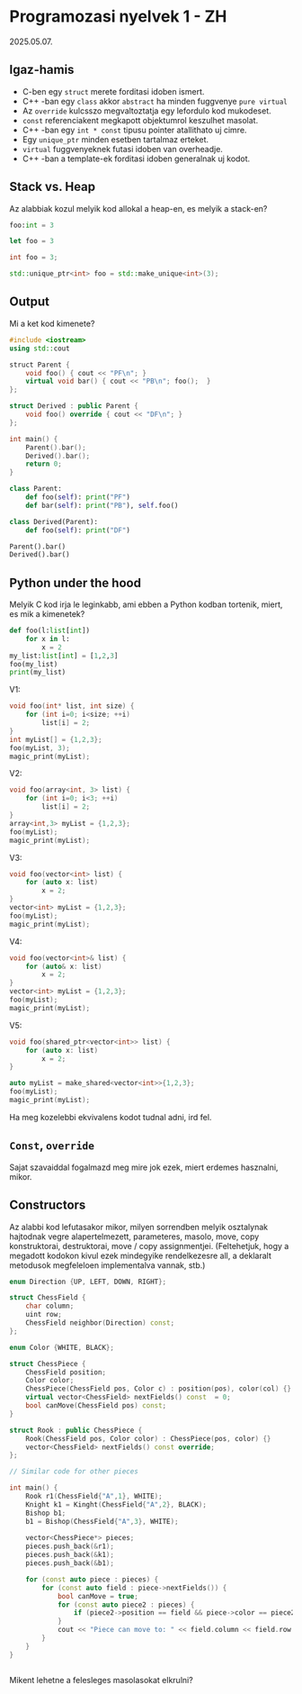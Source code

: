 # Programozasi nyelvek 1 - ZH
2025.05.07.

## Igaz-hamis
 - C-ben egy `struct` merete forditasi idoben ismert.
 - C++ -ban egy `class` akkor `abstract` ha minden fuggvenye `pure virtual`
 - Az `override` kulcsszo megvaltoztatja egy lefordulo kod mukodeset.
 - `const` referenciakent megkapott objektumrol keszulhet masolat.
 - C++ -ban egy `int * const` tipusu pointer atallithato uj cimre.
 - Egy `unique_ptr` minden esetben tartalmaz erteket.
 - `virtual` fuggvenyeknek futasi idoben van overheadje.
 - C++ -ban a template-ek forditasi idoben generalnak uj kodot.

## Stack vs. Heap
Az alabbiak kozul melyik kod allokal a heap-en, es melyik a stack-en?

```python
foo:int = 3
```

```js
let foo = 3
```

```c
int foo = 3;
```

```cpp
std::unique_ptr<int> foo = std::make_unique<int>(3);
```

## Output

Mi a ket kod kimenete?

```cpp
#include <iostream>
using std::cout

struct Parent {
    void foo() { cout << "PF\n"; }
    virtual void bar() { cout << "PB\n"; foo();  }
};

struct Derived : public Parent {
    void foo() override { cout << "DF\n"; }
};

int main() {
    Parent().bar();
    Derived().bar();
    return 0;
}
```

```python
class Parent:
    def foo(self): print("PF")
    def bar(self): print("PB"), self.foo() 

class Derived(Parent):
    def foo(self): print("DF")

Parent().bar()
Derived().bar()
```


## Python under the hood

Melyik C kod irja le leginkabb, ami ebben a Python kodban tortenik, miert, es mik a kimenetek?

```python
def foo(l:list[int])
    for x in l:
        x = 2
my_list:list[int] = [1,2,3]
foo(my_list)
print(my_list)
```

V1:
```c
void foo(int* list, int size) {
    for (int i=0; i<size; ++i)
        list[i] = 2;
}
int myList[] = {1,2,3};
foo(myList, 3);
magic_print(myList);
```

V2:
```c++
void foo(array<int, 3> list) {
    for (int i=0; i<3; ++i)
        list[i] = 2;
}
array<int,3> myList = {1,2,3};
foo(myList);
magic_print(myList);
```

V3:
```c++
void foo(vector<int> list) {
    for (auto x: list)
        x = 2;
}
vector<int> myList = {1,2,3};
foo(myList);
magic_print(myList);
```

V4:
```c++
void foo(vector<int>& list) {
    for (auto& x: list)
        x = 2;
}
vector<int> myList = {1,2,3};
foo(myList);
magic_print(myList);
```

V5:
```c++
void foo(shared_ptr<vector<int>> list) {
    for (auto x: list)
        x = 2;
}

auto myList = make_shared<vector<int>>{1,2,3};
foo(myList);
magic_print(myList);
```

Ha meg kozelebbi ekvivalens kodot tudnal adni, ird fel.

## `Const`, `override`

Sajat szavaiddal fogalmazd meg mire jok ezek, miert erdemes hasznalni, mikor.

## Constructors

Az alabbi kod lefutasakor mikor, milyen sorrendben melyik osztalynak hajtodnak vegre alapertelmezett, parameteres, masolo, move, copy konstruktorai, destruktorai, move / copy assignmentjei. (Feltehetjuk, hogy a megadott kodokon kivul ezek mindegyike rendelkezesre all, a deklaralt metodusok megfeleloen implementalva vannak, stb.)

```cpp
enum Direction {UP, LEFT, DOWN, RIGHT};

struct ChessField {
    char column;
    uint row;
    ChessField neighbor(Direction) const;
};

enum Color {WHITE, BLACK};

struct ChessPiece {
    ChessField position;
    Color color;
    ChessPiece(ChessField pos, Color c) : position(pos), color(col) {}
    virtual vector<ChessField> nextFields() const  = 0;
    bool canMove(ChessField pos) const;
}

struct Rook : public ChessPiece {
    Rook(ChessField pos, Color color) : ChessPiece(pos, color) {}
    vector<ChessField> nextFields() const override;
};

// Similar code for other pieces

int main() {
    Rook r1(ChessField{"A",1}, WHITE);
    Knight k1 = Kinght(ChessField{"A",2}, BLACK);
    Bishop b1;
    b1 = Bishop(ChessField{"A",3}, WHITE);
    
    vector<ChessPiece*> pieces;
    pieces.push_back(&r1);
    pieces.push_back(&k1);
    pieces.push_back(&b1);

    for (const auto piece : pieces) {
        for (const auto field : piece->nextFields()) {
            bool canMove = true;
            for (const auto piece2 : pieces) {
                if (piece2->position == field && piece->color == piece2->color) canMove = false;
            }
            cout << "Piece can move to: " << field.column << field.row << "\n";
        }
    }
}



```

Mikent lehetne a felesleges masolasokat elkrulni?

